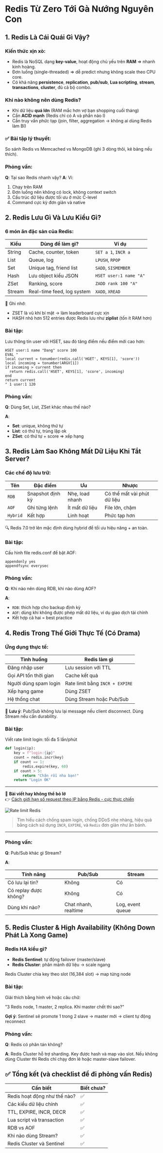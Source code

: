 Redis Từ Zero Tới Gà Nướng Nguyên Con
===========================================

**1\. Redis Là Cái Quái Gì Vậy?**
---------------------------------

###  Kiến thức xịn xò:

*   Redis là NoSQL dạng **key-value**, hoạt động chủ yếu trên **RAM** => nhanh kinh hoàng.
*   Đơn luồng (single-threaded) => dễ predict nhưng không scale theo CPU core.
*   Có khả năng **persistence**, **replication**, **pub/sub**, **Lua scripting**, **stream**, **transactions**, **cluster**, đủ cả bộ combo.

###  Khi nào không nên dùng Redis?

*   Khi dữ liệu **quá lớn** (RAM mắc hơn vợ bạn shopping cuối tháng)
*   Cần **ACID mạnh** (Redis chỉ có A và phần nào I)
*   Cần truy vấn phức tạp (join, filter, aggregation → không ai dùng Redis làm BI)

### ✅ Bài tập lý thuyết:

So sánh Redis vs Memcached vs MongoDB (ghi 3 dòng thôi, kẻ bảng nếu thích).

###  Phỏng vấn:

**Q**: Tại sao Redis nhanh vậy?
**A**: Vì:

1.  Chạy trên RAM
2.  Đơn luồng nên không có lock, không context switch
3.  Cấu trúc dữ liệu được tối ưu ở mức C-level
4.  Command cực kỳ đơn giản và native

**2\. Redis Lưu Gì Và Lưu Kiểu Gì?**
------------------------------------

###  6 món ăn đặc sản của Redis:

| Kiểu   | Dùng để làm gì?            | Ví dụ                  |
| ------ | -------------------------- | ---------------------- |
| String | Cache, counter, token      | `SET a 1`, `INCR a`    |
| List   | Queue, log                 | `LPUSH`, `RPOP`        |
| Set    | Unique tag, friend list    | `SADD`, `SISMEMBER`    |
| Hash   | Lưu object kiểu JSON       | `HSET user:1 name "A"` |
| ZSet   | Ranking, score             | `ZADD rank 100 "A"`    |
| Stream | Real-time feed, log system | `XADD`, `XREAD`        |


🧠 Ghi nhớ:

*   ZSET là vũ khí bí mật → làm leaderboard cực xịn
*   HASH nhỏ hơn 512 entries được Redis lưu như **ziplist** (tốn ít RAM hơn)

###  Bài tập:

Lưu thông tin user với HSET, sau đó tăng điểm nếu điểm mới cao hơn:

```
HSET user:1 name "Dang" score 100
EVAL "
local current = tonumber(redis.call('HGET', KEYS[1], 'score'))
local incoming = tonumber(ARGV[1])
if incoming > current then
  return redis.call('HSET', KEYS[1], 'score', incoming)
end
return current
" 1 user:1 120
```

###  Phỏng vấn:

**Q**: Dùng Set, List, ZSet khác nhau thế nào?

**A**:

*   **Set**: unique, không thứ tự
*   **List**: có thứ tự, trùng lặp ok
*   **ZSet**: có thứ tự + score => xếp hạng

**3\. Redis Làm Sao Không Mất Dữ Liệu Khi Tắt Server?**
-------------------------------------------------------

###  Các chế độ lưu trữ:

| Tên    | Đặc điểm         | Ưu              | Nhược                       |
| ------ | ---------------- | --------------- | --------------------------- |
| `RDB`    | Snapshot định kỳ | Nhẹ, load nhanh | Có thể mất vài phút dữ liệu |
| `AOF`    | Ghi từng lệnh    | Ít mất dữ liệu  | File lớn, chậm              |
| `Hybrid` | Kết hợp          | Linh hoạt       | Phức tạp hơn                |


🔍 Redis 7.0 trở lên mặc định dùng hybrid để tối ưu hiệu năng + an toàn.

###  Bài tập:

Cấu hình file redis.conf để bật AOF:

```
appendonly yes
appendfsync everysec
```

###  Phỏng vấn:

**Q**: Khi nào nên dùng RDB, khi nào dùng AOF?

**A**:

*   `RDB`: thích hợp cho backup định kỳ
*   `AOF`: dùng khi không được phép mất dữ liệu, ví dụ giao dịch tài chính
*   Kết hợp cả hai = best practice

**4\. Redis Trong Thế Giới Thực Tế (Có Drama)**
-----------------------------------------------

###  Ứng dụng thực tế:


| Tình huống            | Redis làm gì                    |
| --------------------- | ------------------------------- |
| Đăng nhập user        | Lưu session với TTL             |
| Gọi API tốn thời gian | Cache kết quả                   |
| Người dùng spam login | Rate limit bằng `INCR + EXPIRE` |
| Xếp hạng game         | Dùng ZSET                       |
| Hệ thống chat         | Dùng Stream hoặc Pub/Sub        |


📌 **Lưu ý**: Pub/Sub không lưu lại message nếu client disconnect. Dùng Stream nếu cần durability.

###  Bài tập:

Viết rate limit login: tối đa 5 lần/phút

```py
def login(ip):
    key = f"login:{ip}"
    count = redis.incr(key)
    if count == 1:
        redis.expire(key, 60)
    if count > 5:
        return "Chặn rồi nha bạn!"
    return "Login OK"
```

---

📢 **Bài viết hay không thể bỏ lỡ**  
👉 [Cách giới hạn số request theo IP bằng Redis - cực thực chiến](/post/2023-12-22-limit-requests-per-ip)

![Rate limit Redis](https://dangth.dev/api/og?title=Limit%20Requests%20Per%20IP%20Using%20Redis&subtitle=Practical%20rate%20limiting%20in%20Python%20or%20Node.js)

> Tìm hiểu cách chống spam login, chống DDoS nhẹ nhàng, hiệu quả bằng cách sử dụng `INCR`, `EXPIRE`, và `Redis` đơn giản như ăn bánh.

---


###  Phỏng vấn:

**Q**: Pub/Sub khác gì Stream?

**A**:

| Tính năng             | Pub/Sub              | Stream           |
| --------------------- | -------------------- | ---------------- |
| Có lưu lại tin?       | Không                | Có               |
| Có replay được không? | Không                | Có               |
| Dùng khi nào?         | Chat nhanh, realtime | Log, event queue |


**5\. Redis Cluster & High Availability (Không Down Phát Là Xong Game)**
------------------------------------------------------------------------

###  Redis HA kiểu gì?

*   **Redis Sentinel**: tự động failover (master/slave)
*   **Redis Cluster**: phân mảnh dữ liệu → scale ngang

Redis Cluster chia key theo slot (16,384 slot) → map từng node

###  Bài tập:

Giải thích bằng hình vẽ hoặc câu chữ:

"3 Redis node, 1 master, 2 replica. Khi master chết thì sao?"

**Gợi ý**: Sentinel sẽ promote 1 trong 2 slave → master mới → client tự động reconnect

### Phỏng vấn:

**Q**: Redis có phân tán không?

**A**: Redis Cluster hỗ trợ sharding. Key được hash và map vào slot. Nếu không dùng Cluster thì Redis chỉ chạy đơn lẻ hoặc master-slave failover.

✅ Tổng kết (và checklist để đi phỏng vấn Redis)
-----------------------------------------------

| Cần biết                     | Biết chưa? |
| ---------------------------- | ---------- |
| Redis hoạt động như thế nào? | ✅          |
| Các kiểu dữ liệu chính       | ✅          |
| TTL, EXPIRE, INCR, DECR      | ✅          |
| Lua script và transaction    | ✅          |
| RDB vs AOF                   | ✅          |
| Khi nào dùng Stream?         | ✅          |
| Redis Cluster và Sentinel    | ✅          |
